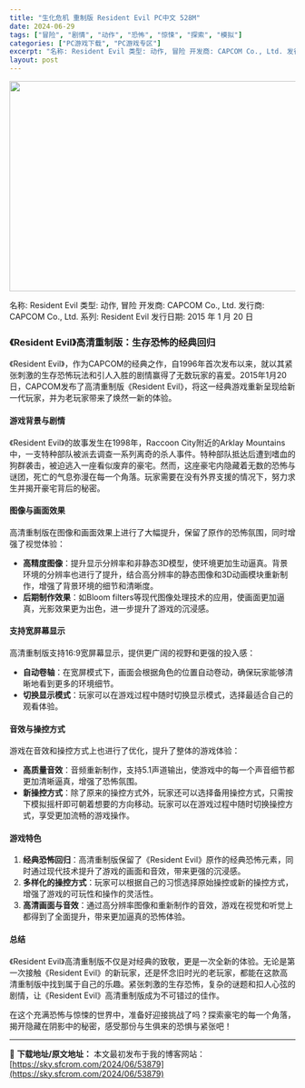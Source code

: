 ```yaml
---
title: "生化危机 重制版 Resident Evil PC中文 528M"
date: 2024-06-29
tags: ["冒险", "剧情", "动作", "恐怖", "惊悚", "探索", "模拟"]
categories: ["PC游戏下载", "PC游戏专区"]
excerpt: "名称: Resident Evil 类型: 动作, 冒险 开发商: CAPCOM Co., Ltd. 发行商: CAPCOM Co., Ltd. 系列: Resident Evil 发行日期: 2015 年 1 月 20 日 《Resident Evil》高清重制版：生存恐怖的经典回归 《Resid&hellip;"
layout: post
---
```


<img class="size-full wp-image-53880 aligncenter" src="https://sky.sfcrom.com/wp-content/uploads/2024/06/20240629020005100.webp" alt="" width="660" height="370" />

名称: Resident Evil
类型: 动作, 冒险
开发商: CAPCOM Co., Ltd.
发行商: CAPCOM Co., Ltd.
系列: Resident Evil
发行日期: 2015 年 1 月 20 日
<h3>《Resident Evil》高清重制版：生存恐怖的经典回归</h3>
《Resident Evil》，作为CAPCOM的经典之作，自1996年首次发布以来，就以其紧张刺激的生存恐怖玩法和引人入胜的剧情赢得了无数玩家的喜爱。2015年1月20日，CAPCOM发布了高清重制版《Resident Evil》，将这一经典游戏重新呈现给新一代玩家，并为老玩家带来了焕然一新的体验。
<h4>游戏背景与剧情</h4>
《Resident Evil》的故事发生在1998年，Raccoon City附近的Arklay Mountains中，一支特种部队被派去调查一系列离奇的杀人事件。特种部队抵达后遭到嗜血的狗群袭击，被迫逃入一座看似废弃的豪宅。然而，这座豪宅内隐藏着无数的恐怖与谜团，死亡的气息弥漫在每一个角落。玩家需要在没有外界支援的情况下，努力求生并揭开豪宅背后的秘密。
<h4>图像与画面效果</h4>
高清重制版在图像和画面效果上进行了大幅提升，保留了原作的恐怖氛围，同时增强了视觉体验：
<ul>
 	<li><strong>高精度图像</strong>：提升显示分辨率和非静态3D模型，使环境更加生动逼真。背景环境的分辨率也进行了提升，结合高分辨率的静态图像和3D动画模块重新制作，增强了背景环境的细节和清晰度。</li>
 	<li><strong>后期制作效果</strong>：如Bloom filters等现代图像处理技术的应用，使画面更加逼真，光影效果更为出色，进一步提升了游戏的沉浸感。</li>
</ul>
<h4>支持宽屏幕显示</h4>
高清重制版支持16:9宽屏幕显示，提供更广阔的视野和更强的投入感：
<ul>
 	<li><strong>自动卷轴</strong>：在宽屏模式下，画面会根据角色的位置自动卷动，确保玩家能够清晰地看到更多的环境细节。</li>
 	<li><strong>切换显示模式</strong>：玩家可以在游戏过程中随时切换显示模式，选择最适合自己的观看体验。</li>
</ul>
<h4>音效与操控方式</h4>
游戏在音效和操控方式上也进行了优化，提升了整体的游戏体验：
<ul>
 	<li><strong>高质量音效</strong>：音频重新制作，支持5.1声道输出，使游戏中的每一个声音细节都更加清晰逼真，增强了恐怖氛围。</li>
 	<li><strong>新操控方式</strong>：除了原来的操控方式外，玩家还可以选择备用操控方式，只需按下模拟摇杆即可朝着想要的方向移动。玩家可以在游戏过程中随时切换操控方式，享受更加流畅的游戏操作。</li>
</ul>
<h4>游戏特色</h4>
<ol>
 	<li><strong>经典恐怖回归</strong>：高清重制版保留了《Resident Evil》原作的经典恐怖元素，同时通过现代技术提升了游戏的画面和音效，带来更强的沉浸感。</li>
 	<li><strong>多样化的操控方式</strong>：玩家可以根据自己的习惯选择原始操控或新的操控方式，增强了游戏的可玩性和操作的灵活性。</li>
 	<li><strong>高清画面与音效</strong>：通过高分辨率图像和重新制作的音效，游戏在视觉和听觉上都得到了全面提升，带来更加逼真的恐怖体验。</li>
</ol>
<h4>总结</h4>
《Resident Evil》高清重制版不仅是对经典的致敬，更是一次全新的体验。无论是第一次接触《Resident Evil》的新玩家，还是怀念旧时光的老玩家，都能在这款高清重制版中找到属于自己的乐趣。紧张刺激的生存恐怖，复杂的谜题和扣人心弦的剧情，让《Resident Evil》高清重制版成为不可错过的佳作。

在这个充满恐怖与惊悚的世界中，准备好迎接挑战了吗？探索豪宅的每一个角落，揭开隐藏在阴影中的秘密，感受那份与生俱来的恐惧与紧张吧！

---
📖 **下载地址/原文地址：** 本文最初发布于我的博客网站：[https://sky.sfcrom.com/2024/06/53879](https://sky.sfcrom.com/2024/06/53879)
